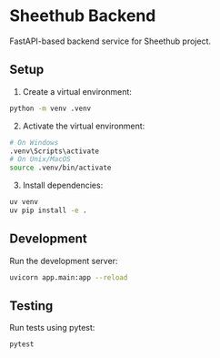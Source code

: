 # Sheethub Backend

FastAPI-based backend service for Sheethub project.

## Setup

1. Create a virtual environment:
```bash
python -m venv .venv
```

2. Activate the virtual environment:
```bash
# On Windows
.venv\Scripts\activate
# On Unix/MacOS
source .venv/bin/activate
```

3. Install dependencies:
```bash
uv venv
uv pip install -e .
```

## Development

Run the development server:
```bash
uvicorn app.main:app --reload
```

## Testing

Run tests using pytest:
```bash
pytest
```
